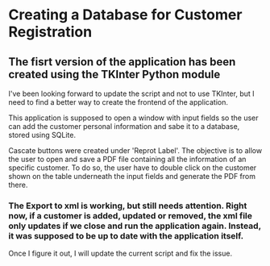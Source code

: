 # Creating a Database for Customer Registration 

## The fisrt version of the application has been created using the TKInter Python module

I've been looking forward to update the script and not to use TKInter, but I need to find a better way to create the frontend of the application. 

This application is supposed to open a window with input fields so the user can add the customer personal information and sabe it to a database, stored using SQLite. 

Cascate buttons were created under 'Reprot Label'. The objective is to allow the user to open and save a PDF file containing all the information of an specific customer. To do so, the user have to double click on the customer shown on the table underneath the input fields and generate the PDF from there. 

### **The Export to xml is working, but still needs attention. Right now, if a customer is added, updated or removed, the xml file  only updates if we close and run the application again. Instead, it was supposed to be up to date with the application itself.** 

Once I figure it out, I will update the current script and fix the issue. 
